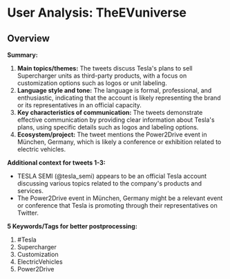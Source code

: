 # User Analysis: TheEVuniverse

## Overview

**Summary:**

1. **Main topics/themes:** The tweets discuss Tesla's plans to sell Supercharger units as third-party products, with a focus on customization options such as logos or unit labeling.
2. **Language style and tone:** The language is formal, professional, and enthusiastic, indicating that the account is likely representing the brand or its representatives in an official capacity.
3. **Key characteristics of communication:** The tweets demonstrate effective communication by providing clear information about Tesla's plans, using specific details such as logos and labeling options.
4. **Ecosystem/project:** The tweet mentions the Power2Drive event in München, Germany, which is likely a conference or exhibition related to electric vehicles.

**Additional context for tweets 1-3:**

* TESLA SEMI (@tesla_semi) appears to be an official Tesla account discussing various topics related to the company's products and services.
* The Power2Drive event in München, Germany might be a relevant event or conference that Tesla is promoting through their representatives on Twitter.

**5 Keywords/Tags for better postprocessing:**

1. #Tesla
2. Supercharger
3. Customization
4. ElectricVehicles
5. Power2Drive